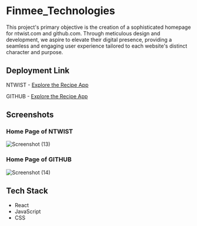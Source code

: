 # Finmee_Technologies

This project's primary objective is the creation of a sophisticated homepage for ntwist.com and github.com. Through meticulous design and development, we aspire to elevate their digital presence, providing a seamless and engaging user experience tailored to each website's distinct character and purpose.

## Deployment Link

NTWIST -
[Explore the Recipe App](https://glowing-sunflower-e0d1ec.netlify.app/)

GITHUB -
[Explore the Recipe App](https://warm-haupia-b6bf18.netlify.app/)

## Screenshots

### Home Page of NTWIST
![Screenshot (13)](https://github.com/wave2211/Finmee_Technologies/assets/112957348/8e30b386-c20e-4918-9101-4ab6a509d00c)

### Home Page of GITHUB
![Screenshot (14)](https://github.com/wave2211/Finmee_Technologies/assets/112957348/31042308-9f2b-4265-b4ea-3b7636193366)

## Tech Stack

- React
- JavaScript
- CSS
